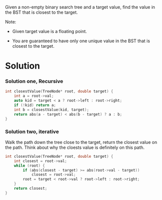 Given a non-empty binary search tree and a target value, find the value in the BST that is closest to the target.

Note:

* Given target value is a floating point.

* You are guaranteed to have only one unique value in the BST that is closest to the target.


# Solution

### Solution one, Recursive

```cpp
int closestValue(TreeNode* root, double target) {
    int a = root->val;
    auto kid = target < a ? root->left : root->right;
    if (!kid) return a;
    int b = closestValue(kid, target);
    return abs(a - target) < abs(b - target) ? a : b;
}
```

### Solution two, iterative

Walk the path down the tree close to the target, return the closest value on the path. 
Think about why the cloests value is definitely on this path.

```cpp
int closestValue(TreeNode* root, double target) {
    int closest = root->val;
    while (root) {
        if (abs(closest - target) >= abs(root->val - target))
            closest = root->val;
        root = target < root->val ? root->left : root->right;
    }
    return closest;
}
```
